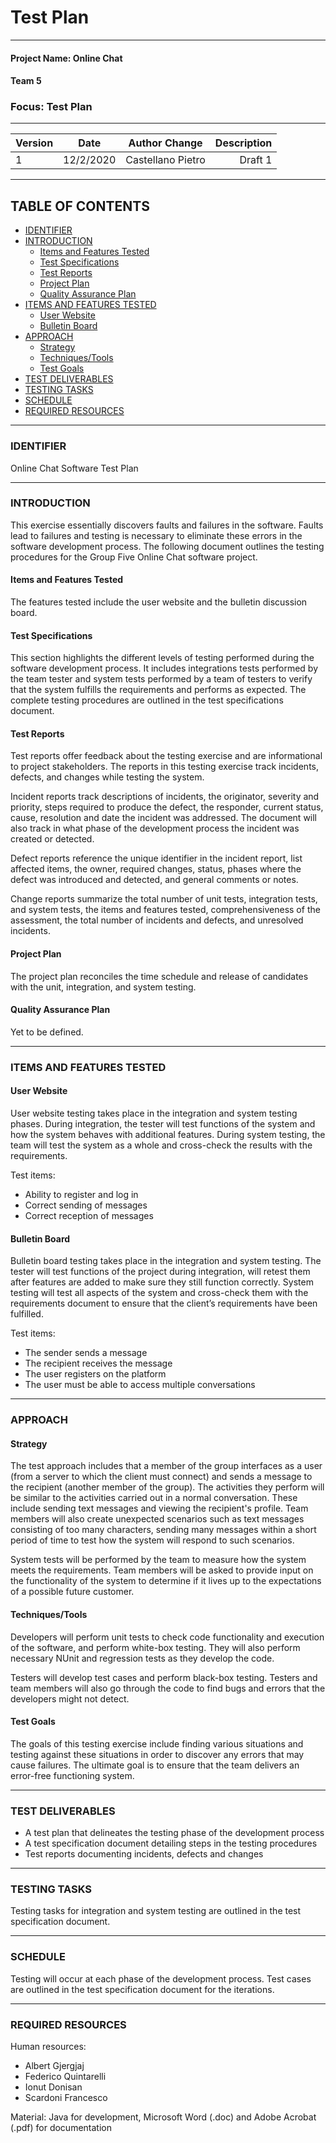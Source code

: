 # Test Plan
___
#### Project Name: Online Chat

#### Team 5

### Focus: Test Plan
___
 Version |  Date               | Author Change             | Description
  :--          | :-:                    |      :-:                               |  --:
 1            |  12/2/2020    |   Castellano Pietro       | Draft 1

___

## TABLE OF CONTENTS
 - [IDENTIFIER](#identifier)
 - [INTRODUCTION](#introduction)
   - [Items and Features Tested](#items-and-features-tested)
   - [Test Specifications](#test-specifications)
   - [Test Reports](#test-reports)
   - [Project Plan](#project-plan)
   - [Quality Assurance Plan](#quality-assurance-plan)
 - [ITEMS AND FEATURES TESTED](#items-and-features-tested)
   - [User Website](#user-website)
   - [Bulletin Board](#bulletin-board)
 - [APPROACH](#approach)
   - [Strategy](#strategy)
   - [Techniques/Tools](#techniquestools)
   - [Test Goals](#test-goals)
 - [TEST DELIVERABLES](#test-deliverables)
 - [TESTING TASKS](#testing-tasks)
 - [SCHEDULE](#schedule)
 - [REQUIRED RESOURCES](#required-resources)
___
### IDENTIFIER

Online Chat Software Test Plan
___
### INTRODUCTION

This exercise essentially discovers faults and failures in the software. Faults lead to failures and
testing is necessary to eliminate these errors in the software development process. The following
document outlines the testing procedures for the Group Five Online Chat software project.

#### Items and Features Tested

The features tested include the user website and the bulletin discussion board.

#### Test Specifications

This section highlights the different levels of testing performed during the software development
process. It includes integrations tests performed by the team tester and system tests performed
by a team of testers to verify that the system fulfills the requirements and performs as expected.
The complete testing procedures are outlined in the test specifications document.

#### Test Reports

Test reports offer feedback about the testing exercise and are informational to project
stakeholders. The reports in this testing exercise track incidents, defects, and changes while
testing the system.

Incident reports track descriptions of incidents, the originator, severity and priority, steps required
to produce the defect, the responder, current status, cause, resolution and date the incident was
addressed. The document will also track in what phase of the development process the incident
was created or detected.


Defect reports reference the unique identifier in the incident report, list affected items, the owner,
required changes, status, phases where the defect was introduced and detected, and general
comments or notes.

Change reports summarize the total number of unit tests, integration tests, and system tests, the
items and features tested, comprehensiveness of the assessment, the total number of incidents
and defects, and unresolved incidents.

#### Project Plan

The project plan reconciles the time schedule and release of candidates with the unit, integration,
and system testing.

#### Quality Assurance Plan

Yet to be defined.
___
### ITEMS AND FEATURES TESTED

#### User Website

User website testing takes place in the integration and system testing phases. During integration,
the tester will test functions of the system and how the system behaves with additional features.
During system testing, the team will test the system as a whole and cross-check the results with
the requirements.

Test items:

- Ability to register and log in
- Correct sending of messages
- Correct reception of messages

#### Bulletin Board

Bulletin board testing takes place in the integration and system testing. The tester will test
functions of the project during integration, will retest them after features are added to make sure
they still function correctly.
System testing will test all aspects of the system and cross-check them with the requirements
document to ensure that the client’s requirements have been fulfilled.

Test items:

- The sender sends a message
- The recipient receives the message
- The user registers on the platform
- The user must be able to access multiple conversations

___
### APPROACH

#### Strategy

The test approach includes that a member of the group interfaces as a user (from a server to
which the client must connect) and sends a message to the recipient (another member of the
group). The activities they perform will be similar to the activities carried out in a normal
conversation. These include sending text messages and viewing the recipient's profile. Team
members will also create unexpected scenarios such as text messages consisting of too many
characters, sending many messages within a short period of time to test how the system will
respond to such scenarios.

System tests will be performed by the team to measure how the system meets the requirements.
Team members will be asked to provide input on the functionality of the system to determine if it
lives up to the expectations of a possible future customer.

#### Techniques/Tools

Developers will perform unit tests to check code functionality and execution of the software, and
perform white-box testing. They will also perform necessary NUnit and regression tests as they
develop the code.

Testers will develop test cases and perform black-box testing. Testers and team members will
also go through the code to find bugs and errors that the developers might not detect.

#### Test Goals

The goals of this testing exercise include finding various situations and testing against these
situations in order to discover any errors that may cause failures. The ultimate goal is to ensure
that the team delivers an error-free functioning system.
___
### TEST DELIVERABLES


- A test plan that delineates the testing phase of the development process
- A test specification document detailing steps in the testing procedures
- Test reports documenting incidents, defects and changes

___
### TESTING TASKS

Testing tasks for integration and system testing are outlined in the test specification document.
___
### SCHEDULE

Testing will occur at each phase of the development process. Test cases are outlined in the test
specification document for the iterations.
___
### REQUIRED RESOURCES

Human resources: 
- Albert Gjergjaj
- Federico Quintarelli
- Ionut Donisan
- Scardoni Francesco

Material: Java for development, Microsoft Word (.doc) and Adobe Acrobat (.pdf) for documentation


